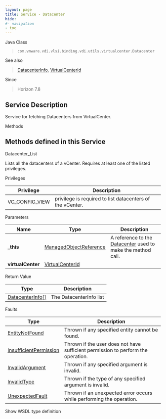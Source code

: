 ```yaml
---
layout: page
title: Service - Datacenter
hide:
#- navigation
- toc
---
```








Java Class
> `com.vmware.vdi.vlsi.binding.vdi.utils.virtualcenter.Datacenter`

See also
> [DatacenterInfo](vdi.utils.virtualcenter.Datacenter.DatacenterInfo.md), [VirtualCenterId](vdi.entity.VirtualCenterId.md)

Since
> Horizon 7.8





## Service Description

Service for fetching Datacenters from VirtualCenter.

Methods

Methods defined in this Service
---
Datacenter_List




Lists all the datacenters of a vCenter. Requires at least one of the listed privileges.

Privileges

Privilege |  Description
---|---
VC_CONFIG_VIEW|  privilege is required to list datacenters of the vCenter.



Parameters

Name| Type| Description
---|---|---
**_this**| [ManagedObjectReference](vmodl.ManagedObjectReference.md)|  A reference to the [Datacenter](vdi.utils.virtualcenter.Datacenter.md) used to make the method call.
**virtualCenter**| [VirtualCenterId](vdi.entity.VirtualCenterId.md)|




Return Value

Type |  Description
---|---
[DatacenterInfo[]](vdi.utils.virtualcenter.Datacenter.DatacenterInfo.md)| The DatacenterInfo list



Faults

Type |  Description
---|---
[EntityNotFound](vdi.fault.EntityNotFound.md)| Thrown if any specified entity cannot be found.
[InsufficientPermission](vdi.fault.InsufficientPermission.md)| Thrown if the user does not have sufficient permission to perform the operation.
[InvalidArgument](vdi.fault.InvalidArgument.md)| Thrown if any specified argument is invalid.
[InvalidType](vdi.fault.InvalidType.md)| Thrown if the type of any specified argument is invalid.
[UnexpectedFault](vdi.fault.UnexpectedFault.md)| Thrown if an unexpected error occurs while performing the operation.

Show WSDL type definition












 
